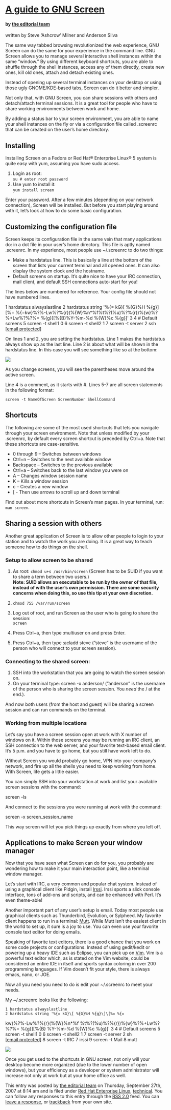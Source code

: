 
[A guide to GNU Screen](https://web.archive.org/web/20080511171059/http://www.redhatmagazine.com/2007/09/27/a-guide-to-gnu-screen/ "Permanent Link: A guide to GNU Screen")
===========================================================================================================================================================================

#### by [the editorial team](https://web.archive.org/web/20080511171059/http://www.redhatmagazine.com/author/editor/ "Posts by the editorial team")

written by Steve ‘Ashcrow’ Milner and Anderson Silva

The same way tabbed browsing revolutionized the web experience, GNU Screen can do the same for your experience in the command line. GNU Screen allows you to manage several interactive shell instances within the same “window.” By using different keyboard shortcuts, you are able to shuffle through the shell instances, access any of them directly, create new ones, kill old ones, attach and detach existing ones.

Instead of opening up several terminal instances on your desktop or using those ugly GNOME/KDE-based tabs, Screen can do it better and simpler.

Not only that, with GNU Screen, you can share sessions with others and detach/attach terminal sessions. It is a great tool for people who have to share working environments between work and home.

By adding a status bar to your screen environment, you are able to name your shell instances on the fly or via a configuration file called .screenrc that can be created on the user’s home directory.

Installing
----------

Installing Screen on a Fedora or Red Hat® Enterprise Linux® 5 system is quite easy with yum, assuming you have sudo access.

1.  Login as root:  
    `su # enter root password`
2.  Use yum to install it:  
    `yum install screen`

Enter your password. After a few minutes (depending on your network connection), Screen will be installed. But before you start playing around with it, let’s look at how to do some basic configuration.

Customizing the configuration file
----------------------------------

Screen keeps its configuration file in the same vein that many applications do: in a dot file in your user’s home directory. This file is aptly named .screenrc. In my experience, most people use ~/.screenrc to do two things:

*   Make a hardstatus line. This is basically a line at the bottom of the screen that lists your current terminal and all opened ones. It can also display the system clock and the hostname.
*   Default screens on startup. It’s quite nice to have your IRC connection, mail client, and default SSH connections auto-start for you!

The lines below are numbered for reference. Your config file should not have numbered lines.

1 hardstatus alwayslastline
2 hardstatus string '%{= kG}\[ %{G}%H %{g}\]\[%= %{=kw}%?%-Lw%?%{r}(%{W}%n\*%f%t%?(%u)%?%{r})%{w}%?%+Lw%?%?%= %{g}\]\[%{B}%Y-%m-%d %{W}%c %{g}\]'
3
4 # Default screens
5 screen -t shell1	0
6 screen -t shell2	1
7 screen -t server	2	ssh [\[email protected\]](/cdn-cgi/l/email-protection)

On lines 1 and 2, you are setting the hardstatus. Line 1 makes the hardstatus always show up as the last line. Line 2 is about what will be shown in the hardstatus line. In this case you will see something like so at the bottom:

[![](https://web.archive.org/web/20080511171059im_/http://farm2.static.flickr.com/1399/1447377135_dfd2861f33.jpg)](https://web.archive.org/web/20080511171059/http://www.flickr.com/photos/redhatmagazine/1447377135/)

As you change screens, you will see the parentheses move around the active screen.

Line 4 is a comment, as it starts with #. Lines 5-7 are all screen statements in the following format:

	screen -t NameOfScreen ScreenNumber ShellCommand

Shortcuts
---------

The following are some of the most used shortcuts that lets you navigate through your screen environment. Note that unless modified by your .screenrc, by default every screen shortcut is preceded by Ctrl+a. Note that these shortcuts are case-sensitive.

*   0 through 9 – Switches between windows
*   Ctrl+n – Switches to the next available window
*   Backspace – Switches to the previous available
*   Ctrl+a – Switches back to the last window you were on
*   A – Changes window session name
*   K – Kills a window session
*   c – Creates a new window
*   \[ - Then use arrows to scroll up and down terminal

Find out about more shortcuts in Screen’s man pages. In your terminal, run: `man screen`.

Sharing a session with others
-----------------------------

Another great application of Screen is to allow other people to login to your station and to watch the work you are doing. It is a great way to teach someone how to do things on the shell.

### Setup to allow screen to be shared

1.  As root: `chmod u+s /usr/bin/screen` (Screen has to be SUID if you want to share a term between two users.)  
    **Note: SUID allows an executable to be run by the owner of that file, instead of with the user’s own permission. There are some security concerns when doing this, so use this tip at your own discretion.**
2.  `chmod 755 /var/run/screen`
3.  Log out of root, and run Screen as the user who is going to share the session:  
    `screen`
    
4.  Press Ctrl+a, then type :multiuser on and press Enter.
5.  Press Ctrl+a, then type :acladd steve (”steve” is the username of the person who will connect to your screen session).

### Connecting to the shared screen:

1.  SSH into the workstation that you are going to watch the screen session on.
2.  On your terminal type: screen -x anderson/ (”anderson” is the username of the person who is sharing the screen session. You _need_ the / at the end.).

And now both users (from the host and guest) will be sharing a screen session and can run commands on the terminal.

### Working from multiple locations

Let’s say you have a screen session open at work with X number of windows on it. Within those screens you may be running an IRC client, an SSH connection to the web server, and your favorite text-based email client. It’s 5 p.m. and you have to go home, but you still have work left to do.

Without Screen you would probably go home, VPN into your company’s network, and fire up all the shells you need to keep working from home. With Screen, life gets a little easier.

You can simply SSH into your workstation at work and list your available screen sessions with the command:

screen -ls

And connect to the sessions you were running at work with the command:

screen -x screen\_session\_name

This way screen will let you pick things up exactly from where you left off.

Applications to make Screen your window manager
-----------------------------------------------

Now that you have seen what Screen can do for you, you probably are wondering how to make it your main interaction point, like a terminal window manager.

Let’s start with IRC, a very common and popular chat system. Instead of using a graphical client like Pidgin, install [Irssi](https://web.archive.org/web/20080511171059/http://irssi.org/). Irssi sports a slick console interface, tons of add-ons and scripts, and can be enhanced with Perl. It’s even theme-able!

Another important part of any user’s setup is email. Today most people use graphical clients such as Thunderbird, Evolution, or Sylpheed. My favorite client happens to run in a terminal: [Mutt](https://web.archive.org/web/20080511171059/http://www.mutt.org/). While Mutt isn’t the easiest client in the world to set up, it sure is a joy to use. You can even use your favorite console text editor for doing emails.

Speaking of favorite text editors, there is a good chance that you work on some code projects or configurations. Instead of using gedit/kedit or powering up a heavy IDE such as Eclipse, you can pick up on [Vim](https://web.archive.org/web/20080511171059/http://www.vim.org/). Vim is a powerful text editor which, as is stated on the Vim website, could be considered an entire IDE in itself and sports syntax coloring in over 200 programming languages. If Vim doesn’t fit your style, there is always emacs, nano, or JOE.

Now all you need you need to do is edit your ~/.screenrc to meet your needs.

My ~/.screenrc looks like the following:

	1 hardstatus alwayslastline
	2 hardstatus string '%{= kG}\[ %{G}%H %{g}\]\[%= %{=
kw}%?%-Lw%?%{r}(%{W}%n\*%f %t%?(%u)%?%{r})%{w}%?%+Lw%?%?%= %{g}\]\[%{B}
%Y-%m-%d %{W}%c %{g}\]'
	3
	4 # Default screens
	5 screen -t shell1	0
	6 screen -t shell2	1
	7 screen -t server	2 	sh [\[email protected\]](/cdn-cgi/l/email-protection)
	8 screen -t IRC	7	irssi
	9 screen -t Mail	8	mutt

[![](https://web.archive.org/web/20080511171059im_/http://farm2.static.flickr.com/1383/1447377139_5150de2f8a.jpg)](https://web.archive.org/web/20080511171059/http://www.flickr.com/photos/redhatmagazine/1447377139/in/photostream/)

Once you get used to the shortcuts in GNU screen, not only will your desktop become more organized (due to the lower number of open windows), but your efficiency as a developer or system administrator will increase not only at work but at your home office as well.

This entry was posted by [the editorial team](https://web.archive.org/web/20080511171059/http://www.redhatmagazine.com/author/editor/ "Posts by the editorial team") on Thursday, September 27th, 2007 at 8:14 am and is filed under [Red Hat Enterprise Linux](https://web.archive.org/web/20080511171059/http://www.redhatmagazine.com/category/red-hat-enterprise-linux/ "View all posts in Red Hat Enterprise Linux"), [technical](https://web.archive.org/web/20080511171059/http://www.redhatmagazine.com/category/technical/ "View all posts in technical"). You can follow any responses to this entry through the [RSS 2.0](https://web.archive.org/web/20080511171059/http://www.redhatmagazine.com/2007/09/27/a-guide-to-gnu-screen/feed/) feed. You can [leave a response](#respond), or [trackback](https://web.archive.org/web/20080511171059/http://www.redhatmagazine.com/2007/09/27/a-guide-to-gnu-screen/trackback/) from your own site.


